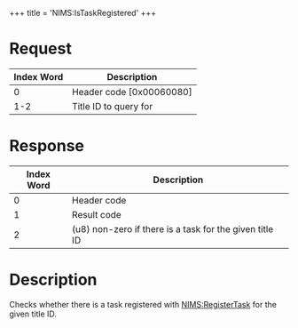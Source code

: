 +++
title = 'NIMS:IsTaskRegistered'
+++

# Request

| Index Word | Description                |
|------------|----------------------------|
| 0          | Header code \[0x00060080\] |
| 1-2        | Title ID to query for      |

# Response

| Index Word | Description                                             |
|------------|---------------------------------------------------------|
| 0          | Header code                                             |
| 1          | Result code                                             |
| 2          | (u8) non-zero if there is a task for the given title ID |

# Description

Checks whether there is a task registered with
[NIMS:RegisterTask](NIMS:RegisterTask "wikilink") for the given title
ID.